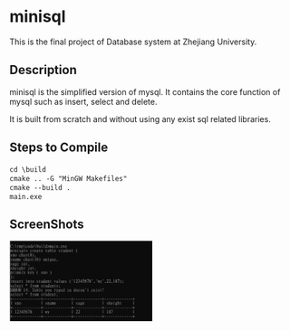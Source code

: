 # minisql
This is the final project of Database system at Zhejiang University.

## Description
minisql is the simplified version of mysql. It contains the core function of mysql such as insert, select and delete.

It is built from scratch and without using any exist sql related libraries.

## Steps to Compile
```
cd \build
cmake .. -G "MinGW Makefiles"
cmake --build .
main.exe
```

## ScreenShots
<img src="./screenshots/screenshot.png" width=50% />
